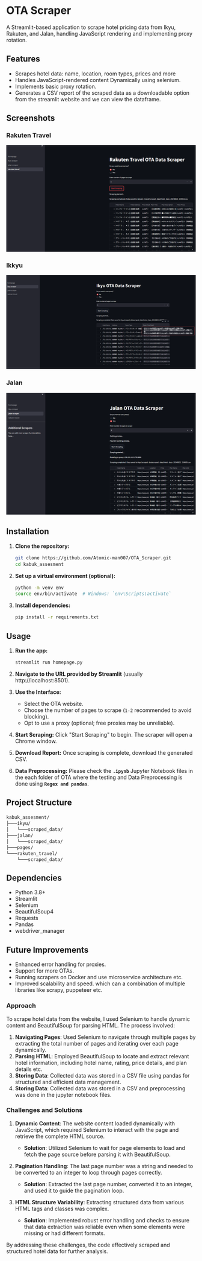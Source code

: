 # OTA Scraper

A Streamlit-based application to scrape hotel pricing data from Ikyu, Rakuten, and Jalan, handling JavaScript rendering and implementing proxy rotation.

## Features

- Scrapes hotel data: name, location, room types, prices and more
- Handles JavaScript-rendered content Dynamically using selenium.
- Implements basic proxy rotation.
- Generates a CSV report of the scraped data as a downloadable option from the streamlit website and we can view the dataframe.

## Screenshots

### Rakuten Travel

![Rakuten Travel](kabuk_assesment/rakuten_travel/rakuten2.png)

### Ikkyu

![Ikkyu](kabuk_assesment/ikyu/ikyu1.png)

### Jalan

![Jalan](kabuk_assesment/jalan/jalan.png)

## Installation

1. **Clone the repository:**

   ```sh
   git clone https://github.com/Atomic-man007/OTA_Scraper.git
   cd kabuk_assesment
   ```

2. **Set up a virtual environment (optional):**

   ```sh
   python -m venv env
   source env/bin/activate  # Windows: `env\Scripts\activate`
   ```

3. **Install dependencies:**
   ```sh
   pip install -r requirements.txt
   ```

## Usage

1. **Run the app:**
   ```sh
   streamlit run homepage.py
   ```
2. **Navigate to the URL provided by Streamlit** (usually http://localhost:8501).

3. **Use the Interface:**

   - Select the OTA website.
   - Choose the number of pages to scrape (`1-2` recommended to avoid blocking).
   - Opt to use a proxy (optional; free proxies may be unreliable).

4. **Start Scraping:** Click "Start Scraping" to begin. The scraper will open a Chrome window.

5. **Download Report:** Once scraping is complete, download the generated CSV.

6. **Data Preprocessing:** Please check the **`.ipynb`** Jupyter Notebook files in the each folder of OTA where the testing and Data Preprocessing is done using **`Regex and pandas`**.

## Project Structure

```
kabuk_assesment/
├───ikyu/
│   └───scraped_data/
├───jalan/
│   └───scraped_data/
├───pages/
└───rakuten_travel/
    └───scraped_data/
```

## Dependencies

- Python 3.8+
- Streamlit
- Selenium
- BeautifulSoup4
- Requests
- Pandas
- webdriver_manager

## Future Improvements

- Enhanced error handling for proxies.
- Support for more OTAs.
- Running scrapers on Docker and use microservice architecture etc.
- Improved scalability and speed. which can a combination of multiple libraries like scrapy, puppeteer etc.

### Approach

To scrape hotel data from the website, I used Selenium to handle dynamic content and BeautifulSoup for parsing HTML. The process involved:

1. **Navigating Pages**: Used Selenium to navigate through multiple pages by extracting the total number of pages and iterating over each page dynamically.
2. **Parsing HTML**: Employed BeautifulSoup to locate and extract relevant hotel information, including hotel name, rating, price details, and plan details etc.
3. **Storing Data**: Collected data was stored in a CSV file using pandas for structured and efficient data management.
4. **Storing Data**: Collected data was stored in a CSV and preprocessing was done in the jupyter notebook files.

### Challenges and Solutions

1. **Dynamic Content**: The website content loaded dynamically with JavaScript, which required Selenium to interact with the page and retrieve the complete HTML source.

   - **Solution**: Utilized Selenium to wait for page elements to load and fetch the page source before parsing it with BeautifulSoup.

2. **Pagination Handling**: The last page number was a string and needed to be converted to an integer to loop through pages correctly.

   - **Solution**: Extracted the last page number, converted it to an integer, and used it to guide the pagination loop.

3. **HTML Structure Variability**: Extracting structured data from various HTML tags and classes was complex.
   - **Solution**: Implemented robust error handling and checks to ensure that data extraction was reliable even when some elements were missing or had different formats.

By addressing these challenges, the code effectively scraped and structured hotel data for further analysis.
